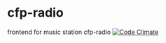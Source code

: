 # cfp-radio
frontend for music station cfp-radio
[![Code Climate](https://codeclimate.com/github/Trikolon/cfp-radio/badges/gpa.svg)](https://codeclimate.com/github/Trikolon/cfp-radio)
